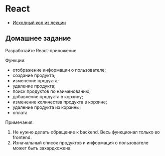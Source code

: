 # React

- [Исходный код из лекции](https://github.com/ZuevKirill95/spring-practice-source-code/tree/main/react-begin)

## Домашнее задание

Разработайте React-приложение

Функции:

- отображение информации о пользователе;
- создание продукта;
- изменение продукта;
- удаление продукта;
- поиск продуктов по наименованию;
- добавление продукта в корзину;
- изменение количества продукта в корзине;
- удаление продукта из корзины;
- оплата

Примечания:
1. Не нужно делать обращение к backend. Весь функционал только во frontend.
2. Изначальный список продуктов и информация о пользователе может быть захардкожена.
